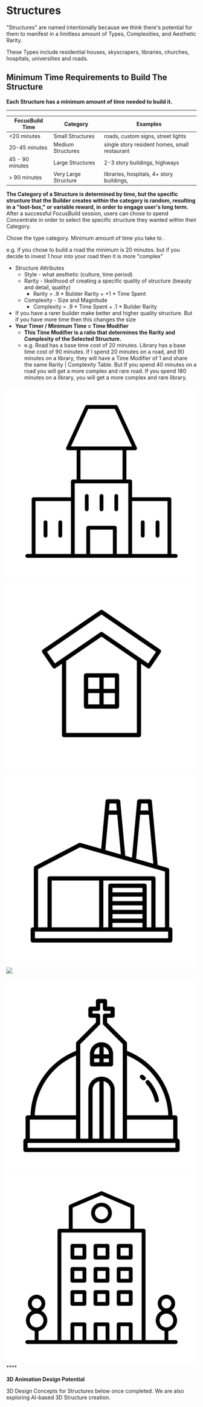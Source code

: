 # Structures

"Structures" are named intentionally because we think there's potential for them to manifest in a limitless amount of Types, Complexities, and Aesthetic Rarity.&#x20;

These Types include residential houses,  skyscrapers, libraries, churches, hospitals, universities and roads.&#x20;

## **Minimum Time Requirements to Build The Structure**

&#x20;**Each Structure has a minimum amount of time needed to build it.**&#x20;

****

| FocusBuild Time | Category             | Examples                                      |
| --------------- | -------------------- | --------------------------------------------- |
| <20 minutes     | Small Structures     | roads, custom signs, street lights            |
| 20-45 minutes   | Medium Structures    | single story resident homes, small restaurant |
| 45 - 90 minutes | Large Structures     | 2-3 story buildings, highways                 |
| > 90 minutes    | Very Large Structure | libraries, hospitals, 4+ story buildings,     |

**The Category of a Structure is determined by time, but the specific structure that the Builder creates within the category is random, resulting in a "loot-box," or variable reward, in order to engage user's long term.**  After a successful FocusBuild session, users can chose to spend Concentrate in order to select the specific structure they wanted within their Category.

Chose the type category. Minimum amount of time you take to .&#x20;

e.g. if you chose to build a road the minimum is 20 minutes. but if you decide to invest 1 hour into your road then it is more "complex"

* Structure Attributes
  * Style - what aesthetic (culture, time period)
  * Rarity - likelihood of creating a specific quality of structure (beauty and detail, quality)
    * Rarity = .9 \* Builder Rarity + +1 \* Time Spent&#x20;
  * Complexity - Size and Magnitude
    * Complexity = .9 \* Time Spent + .1 \* Builder Rarity
* If you have a rarer builder make better and higher quality structure. But if you have more time then this changes the size
* **Your Timer / Minimum Time = Time Modifier**&#x20;
  * **This Time Modifier is a ratio that determines the Rarity and Complexity of the Selected Structure.**
  * e.g. Road has a base time cost of 20 minutes. Library has a base time cost of 90 minutes. If I spend 20 minutes on a road, and 90 minutes on a library, they will have a Time Modifier of 1 and share the same Rarity | Complexity Table. But If you spend 40 minutes on a road you will get a more complex and rare road. If you spend 180 minutes on a library, you will get a more complex and rare library.

<img src="../.gitbook/assets/noun-4267809(1) (1).png" alt="" data-size="original">![](<../.gitbook/assets/noun-3222595(1) (2).png>)

![](../.gitbook/assets/noun-3222580.png)![](../.gitbook/assets/noun-3222571\(1\).png)

****![](../.gitbook/assets/noun-3222672.png)****![](<../.gitbook/assets/noun-2094541 (1).png>)****



**3D Animation Design Potential**

3D Design Concepts for Structures below once completed. We are also exploring AI-based 3D Structure creation.
